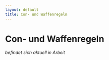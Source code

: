 ```yaml
---
layout: default
title: Con- und Waffenregeln
---
```


# Con- und Waffenregeln

*befindet sich aktuell in Arbeit*
